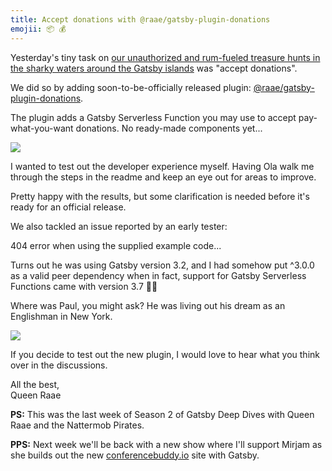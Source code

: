 ```yaml
---
title: Accept donations with @raae/gatsby-plugin-donations
emojii: 📦 💰
---
```


Yesterday's tiny task on [our unauthorized and rum-fueled treasure hunts in the sharky waters around the Gatsby islands](https://youtu.be/lVMNrThbQOM) was "accept donations".

We did so by adding soon-to-be-officially released plugin: [@raae/gatsby-plugin-donations](https://www.npmjs.com/package/@raae/gatsby-plugin-donations).

The plugin adds a Gatsby Serverless Function you may use to accept pay-what-you-want donations. No ready-made components yet...

[![](https://embed.filekitcdn.com/e/p8jpRT3pfuWiYaxxFBd6tZ/5x35VSxXEfp4U9uLZB7mzm/email)](https://youtu.be/lVMNrThbQOM)

I wanted to test out the developer experience myself. Having Ola walk me through the steps in the readme and keep an eye out for areas to improve.

Pretty happy with the results, but some clarification is needed before it's ready for an official release.

We also tackled an issue reported by an early tester:

404 error when using the supplied example code...

Turns out he was using Gatsby version 3.2, and I had somehow put ^3.0.0 as a valid peer dependency when in fact, support for Gatsby Serverless Functions came with version 3.7 🤦‍♀️

Where was Paul, you might ask? He was living out his dream as an Englishman in New York.

[![](https://embed.filekitcdn.com/e/p8jpRT3pfuWiYaxxFBd6tZ/8U3Jj1493FzCnBg4prnk1c/email)](https://twitter.com/raae/status/1463979984997990406)

If you decide to test out the new plugin, I would love to hear what you think over in the discussions.

All the best,  
Queen Raae

**PS:** This was the last week of Season 2 of ​Gatsby Deep Dives with Queen Raae and the Nattermob Pirates.

**PPS:** Next week we'll be back with a new show where I'll support Mirjam as she builds out the new [conferencebuddy.io](https://www.conferencebuddy.io/) site with Gatsby.
